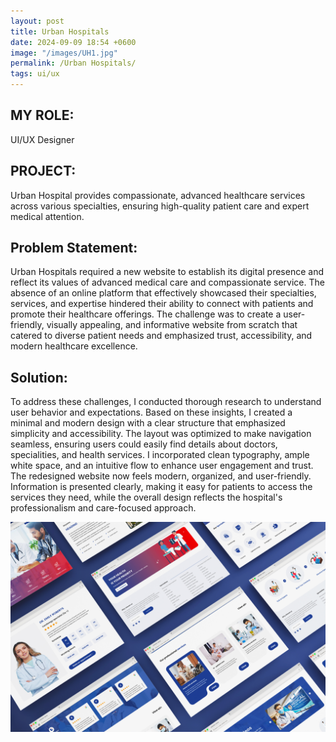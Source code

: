 ```yaml
---
layout: post
title: Urban Hospitals
date: 2024-09-09 18:54 +0600
image: "/images/UH1.jpg"
permalink: /Urban Hospitals/
tags: ui/ux
---
```


## MY ROLE:
UI/UX Designer 

## PROJECT:
Urban Hospital provides compassionate, advanced healthcare services across various specialties, ensuring high-quality patient care and expert medical attention.

## Problem Statement:
Urban Hospitals required a new website to establish its digital presence and reflect its values of advanced medical care and compassionate service. The absence of an online platform that effectively showcased their specialties, services, and expertise hindered their ability to connect with patients and promote their healthcare offerings. The challenge was to create a user-friendly, visually appealing, and informative website from scratch that catered to diverse patient needs and emphasized trust, accessibility, and modern healthcare excellence.

## Solution:
To address these challenges, I conducted thorough research to understand user behavior and expectations. Based on these insights, I created a minimal and modern design with a clear structure that emphasized simplicity and accessibility. The layout was optimized to make navigation seamless, ensuring users could easily find details about doctors, specialities, and health services. I incorporated clean typography, ample white space, and an intuitive flow to enhance user engagement and trust.
The redesigned website now feels modern, organized, and user-friendly. Information is presented clearly, making it easy for patients to access the services they need, while the overall design reflects the hospital's professionalism and care-focused approach.

![Urban Hospitals](../images/UH2.jpg)